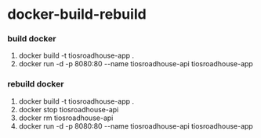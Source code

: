 # docker-build-rebuild


### build docker
1. docker build -t tiosroadhouse-app .
2. docker run -d -p 8080:80 --name tiosroadhouse-api tiosroadhouse-app


### rebuild docker
1. docker build -t tiosroadhouse-app .
2. docker stop tiosroadhouse-api
3. docker rm tiosroadhouse-api
4. docker run -d -p 8080:80 --name tiosroadhouse-api tiosroadhouse-app
